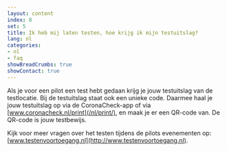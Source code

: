 ```yaml
---
layout: content
index: 8
set: 5
title: Ik heb mij laten testen, hoe krijg ik mijn testuitslag? 
lang: nl
categories:
- nl
- faq
showBreadCrumbs: true
showContact: true
---
```

Als je voor een pilot een test hebt gedaan krijg je jouw testuitslag van de testlocatie. Bij de testuitslag staat ook een unieke code. Daarmee haal je jouw testuitslag op via de CoronaCheck-app of via [www.coronacheck.nl/print](/nl/print/), en maak je er een QR-code van. De QR-code is jouw testbewijs.

Kijk voor meer vragen over het testen tijdens de pilots evenementen op: [www.testenvoortoegang.nl](http://www.testenvoortoegang.nl). 

